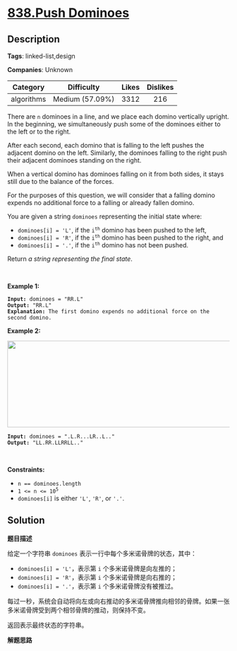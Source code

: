 # [838.Push Dominoes](https://leetcode.com/problems/push-dominoes/description/)

## Description

**Tags**: linked-list,design

**Companies**: Unknown

|  Category  |   Difficulty    | Likes | Dislikes |
| :--------: | :-------------: | :---: | :------: |
| algorithms | Medium (57.09%) | 3312  |   216    |

<p>There are <code>n</code> dominoes in a line, and we place each domino vertically upright. In the beginning, we simultaneously push some of the dominoes either to the left or to the right.</p>
<p>After each second, each domino that is falling to the left pushes the adjacent domino on the left. Similarly, the dominoes falling to the right push their adjacent dominoes standing on the right.</p>
<p>When a vertical domino has dominoes falling on it from both sides, it stays still due to the balance of the forces.</p>
<p>For the purposes of this question, we will consider that a falling domino expends no additional force to a falling or already fallen domino.</p>
<p>You are given a string <code>dominoes</code> representing the initial state where:</p>
<ul>
  <li><code>dominoes[i] = &#39;L&#39;</code>, if the <code>i<sup>th</sup></code> domino has been pushed to the left,</li>
  <li><code>dominoes[i] = &#39;R&#39;</code>, if the <code>i<sup>th</sup></code> domino has been pushed to the right, and</li>
  <li><code>dominoes[i] = &#39;.&#39;</code>, if the <code>i<sup>th</sup></code> domino has not been pushed.</li>
</ul>
<p>Return <em>a string representing the final state</em>.</p>
<p>&nbsp;</p>
<p><strong class="example">Example 1:</strong></p>
<pre><code><strong>Input:</strong> dominoes = &quot;RR.L&quot;
<strong>Output:</strong> &quot;RR.L&quot;
<strong>Explanation:</strong> The first domino expends no additional force on the second domino.</code></pre>
<p><strong class="example">Example 2:</strong></p>
<img alt="" src="https://s3-lc-upload.s3.amazonaws.com/uploads/2018/05/18/domino.png" style="height: 196px; width: 512px;" />
<pre><code><strong>Input:</strong> dominoes = &quot;.L.R...LR..L..&quot;
<strong>Output:</strong> &quot;LL.RR.LLRRLL..&quot;</code></pre>
<p>&nbsp;</p>
<p><strong>Constraints:</strong></p>
<ul>
  <li><code>n == dominoes.length</code></li>
  <li><code>1 &lt;= n &lt;= 10<sup>5</sup></code></li>
  <li><code>dominoes[i]</code> is either <code>&#39;L&#39;</code>, <code>&#39;R&#39;</code>, or <code>&#39;.&#39;</code>.</li>
</ul>

## Solution

**题目描述**

给定一个字符串 `dominoes` 表示一行中每个多米诺骨牌的状态，其中：

- `dominoes[i] = 'L'`，表示第 `i` 个多米诺骨牌是向左推的；
- `dominoes[i] = 'R'`，表示第 `i` 个多米诺骨牌是向右推的；
- `dominoes[i] = '.'`，表示第 `i` 个多米诺骨牌没有被推过。

每过一秒，系统会自动将向左或向右推动的多米诺骨牌推向相邻的骨牌。如果一张多米诺骨牌受到两个相邻骨牌的推动，则保持不变。

返回表示最终状态的字符串。

**解题思路**
